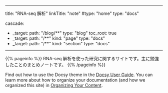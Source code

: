 
---
title: "RNA-seq 解析"
linkTitle: "note"
#type: "home"
type: "docs"

cascade:
- _target:
    path: "/blog/**"
  type: "blog"
  toc_root: true
- _target:
    path: "/**"
    kind: "page"
  type: "docs"
- _target:
    path: "/**"
    kind: "section"
  type: "docs"
---

{{% pageinfo %}}
RNA-seq 解析を使った研究に関するサイトです。主に勉強したことのまとめノートです。
{{% /pageinfo %}}

Find out how to use the Docsy theme in the [Docsy User Guide](https://docsy.dev/docs/). You can learn more about how to organize your documentation (and how we organized this site) in [Organizing Your Content](https://docsy.dev/docs/best-practices/organizing-content/).
